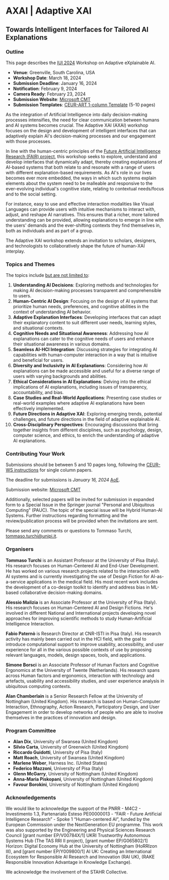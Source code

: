 # AXAI | Adaptive XAI
## Towards Intelligent Interfaces for Tailored AI Explanations

### Outline

This page describes the [IUI 2024](https://iui.acm.org/2024/index.html) Workshop on Adaptive eXplainable AI.
- **Venue**: Greenville, South Carolina, USA
- **Workshop Date**: March 18, 2024
- **Submission Deadline**: January 16, 2024
- **Notification**: February 9, 2024
- **Camera Ready**: February 23, 2024
- **Submission Website**: [Microsoft CMT](https://cmt3.research.microsoft.com/AXAI2024)
- **Submission Templates**: [CEUR-ART 1-column Template](https://drive.google.com/file/d/1F9Nllrmhu6gUuYDdl-svxqwd5AW5NmZY/view?usp=drive_link) (5-10 pages)

As the integration of Artificial Intelligence into daily decision-making processes intensifies, the need for clear communication between humans and AI systems becomes crucial. The Adaptive XAI (AXAI) workshop focuses on the design and development of intelligent interfaces that can adaptively explain AI's decision-making processes and our engagement with those processes.

In line with the human-centric principles of the [Future Artificial Intelligence Research (FAIR) project](https://future-ai-research.it/spoke1/), this workshop seeks to explore, understand and develop interfaces that dynamically adapt, thereby creating explanations of AI-based systems that both relate to and resonate with a range of users with different explanation-based requirements. As AI's role in our lives becomes ever more embedded, the ways in which such systems explain elements about the system need to be malleable and responsive to the ever-evolving individual's cognitive state, relating to contextual needs/focus and to the social setting.

For instance, easy to use and effective interaction modalities like Visual Languages can provide users with intuitive mechanisms to interact with, adjust, and reshape AI narratives. This ensures that a richer, more tailored understanding can be provided, allowing explanations to emerge in line with the users' demands and the ever-shifting contexts they find themselves in, both as individuals and as part of a group.

The Adaptive XAI workshop extends an invitation to scholars, designers, and technologists to collaboratively shape the future of human-XAI interplay.

### Topics and Themes

The topics include <u>but are not limited to</u>:

1. **Understanding AI Decisions**: Exploring methods and technologies for making AI decision-making processes transparent and comprehensible to users.
2. **Human-Centric AI Design**: Focusing on the design of AI systems that prioritize human needs, preferences, and cognitive abilities in the context of understanding AI behavior.
3. **Adaptive Explanation Interfaces**: Developing interfaces that can adapt their explanatory content to suit different user needs, learning styles, and situational contexts.
4. **Cognitive Needs and Situational Awareness**: Addressing how AI explanations can cater to the cognitive needs of users and enhance their situational awareness in various domains.
5. **Seamless AI-HCI Integration**: Discussing strategies for integrating AI capabilities with human-computer interaction in a way that is intuitive and beneficial for users.
6. **Diversity and Inclusivity in AI Explanations**: Considering how AI explanations can be made accessible and useful for a diverse range of users with varying backgrounds and abilities.
7. **Ethical Considerations in AI Explanations**: Delving into the ethical implications of AI explanations, including issues of transparency, accountability, and bias.
8. **Case Studies and Real-World Applications**: Presenting case studies or real-world examples where adaptive AI explanations have been effectively implemented.
9. **Future Directions in Adaptive XAI**: Exploring emerging trends, potential challenges, and future directions in the field of adaptive explainable AI.
10. **Cross-Disciplinary Perspectives**: Encouraging discussions that bring together insights from different disciplines, such as psychology, design, computer science, and ethics, to enrich the understanding of adaptive AI explanations.

### Contributing Your Work

Submissions should be between 5 and 10 pages long, following the [CEUR-WS instructions](https://ceur-ws.org/HOWTOSUBMIT.html) for single column papers.

The deadline for submissions is *January 16, 2024* [AoE](https://time.is/Anywhere_on_Earth).

Submission website: [Microsoft CMT](https://cmt3.research.microsoft.com/AXAI2024)

Additionally, selected papers will be invited for submission in expanded form to a Special Issue in the Springer journal "Personal and Ubiquitous Computing" (PAUC). The topic of the special issue will be Hybrid Human-AI Systems. Further instructions regarding formatting and the review/publication process will be provided when the invitations are sent.

Please send any comments or questions to Tommaso Turchi, [tommaso.turchi@unipi.it](mailto:tommaso.turchi@unipi.it).

### Organisers

**Tommaso Turchi** is an Assistant Professor at the University of Pisa (Italy). His research focuses on Human-Centered AI and End-User Development. He has worked on various research projects related to the interaction with AI systems and is currently investigating the use of Design Fiction for AI-as-a-service applications in the medical field. His most recent work includes the development of a co-design toolkit to identify and address bias in ML-based collaborative decision-making domains.

**Alessio Malizia** is an Associate Professor at the University of Pisa (Italy). His research focuses on Human-Centered AI and Design Fictions. He's involved in different National and International projects developing novel approaches for improving scientific methods to study Human-Artificial Intelligence Interaction.

**Fabio Paternò** is Research Director at CNR-ISTI in Pisa (Italy). His research activity has mainly been carried out in the HCI field, with the goal to introduce computational support to improve usability, accessibility, and user experience for all in the various possible contexts of use by proposing relevant languages, models, design spaces, tools, and applications.

**Simone Borsci** is an Associate Professor of Human Factors and Cognitive Ergonomics at the University of Twente (Netherlands). His research spans across Human factors and ergonomics, interaction with technology and artefacts, usability and accessibility studies, and user experience analysis in ubiquitous computing contexts.

**Alan Chamberlain** is a Senior Research Fellow at the University of Nottingham (United Kingdom). His research is based on Human-Computer Interaction, Ethnography, Action Research, Participatory Design, and User Engagement in order to develop networks of people who are able to involve themselves in the practices of innovation and design.

### Program Committee

- **Alan Dix**, University of Swansea (United Kingdom)
- **Silvio Carta**, University of Greenwich (United Kingdom)
- **Riccardo Guidotti**, University of Pisa (Italy)
- **Matt Roach**, University of Swansea (United Kingdom)
- **Marlene Weber**, Harness Inc. (United States)
- **Federico Mazzoni**, University of Pisa (Italy)
- **Glenn McGarry**, University of Nottingham (United Kingdom)
- **Anna-Maria Piskopani**, University of Nottingham (United Kingdom)
- **Favour Borokini**, University of Nottingham (United Kingdom)

### Acknowledgements

We would like to acknowledge the support of the PNRR - M4C2 - Investimento 1.3, Partenariato Esteso PE00000013 - “FAIR - Future Artificial Intelligence Research” - Spoke 1 “Human-centered AI”, funded by the European Commission under the NextGeneration EU programme. This work was also supported by the Engineering and Physical Sciences Research Council [grant number EP/V00784X/1] UKRI Trustworthy Autonomous Systems Hub (The TAS RRI II project), [grant number EP/G065802/1] Horizon: Digital Economy Hub at the University of Nottingham (HoRRIzon III), and [grant number EP/Y009800/1] AI UK: Creating an International Ecosystem for Responsible AI Research and Innovation (RAI UK), (RAKE Responsible Innovation Advantage in Knowledge Exchange).

We acknowledge the involvement of the STAHR Collective.
